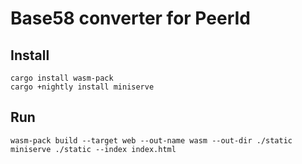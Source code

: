 # Base58 converter for PeerId

## Install

```shell
cargo install wasm-pack
cargo +nightly install miniserve
```

## Run

```shell
wasm-pack build --target web --out-name wasm --out-dir ./static
miniserve ./static --index index.html
```